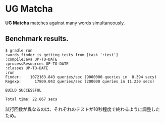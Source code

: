 # UG Matcha

**UG Matcha** matches against many words simultaneously.

## Benchmark results.

```
$ gradle run
:words_finder is getting tests from [task ':test']
:compileJava UP-TO-DATE
:processResources UP-TO-DATE
:classes UP-TO-DATE
:run
Finder:    1072163.843 queries/sec (9000000 queries in  8.394 secs)
Regexp:      17809.043 queries/sec (200000 queries in 11.230 secs)

BUILD SUCCESSFUL

Total time: 22.867 secs
```

試行回数が異なるのは、それぞれのテストが10秒程度で終わるように調整したため。
